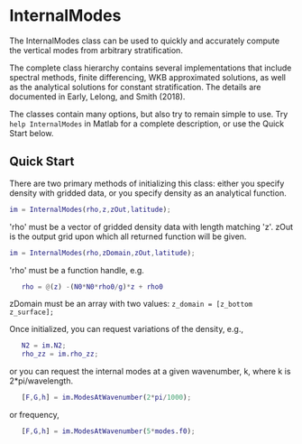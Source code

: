 InternalModes
==============

The InternalModes class can be used to quickly and accurately compute the vertical modes from arbitrary stratification.

The complete class hierarchy contains several implementations that include spectral methods, finite differencing, WKB approximated solutions, as well as the analytical solutions for constant stratification. The details are documented in Early, Lelong, and Smith (2018).

The classes contain many options, but also try to remain simple to use. Try `help InternalModes` in Matlab for a complete description, or use the Quick Start below.

Quick Start
------------

There are two primary methods of initializing this class: either
you specify density with gridded data, or you specify density as an
analytical function.

```matlab
im = InternalModes(rho,z,zOut,latitude);
```
'rho' must be a vector of gridded density data with length matching
'z'. zOut is the output grid upon which all returned function will
be given.

```matlab
im = InternalModes(rho,zDomain,zOut,latitude);
```
'rho' must be a function handle, e.g.
```matlab
   rho = @(z) -(N0*N0*rho0/g)*z + rho0
   ```
zDomain must be an array with two values: `z_domain = [z_bottom z_surface];`

Once initialized, you can request variations of the density, e.g.,
```matlab
   N2 = im.N2;
   rho_zz = im.rho_zz;
   ```
or you can request the internal modes at a given wavenumber, k,
where k is 2*pi/wavelength.
```matlab
   [F,G,h] = im.ModesAtWavenumber(2*pi/1000);
   ```
or frequency,
```matlab
   [F,G,h] = im.ModesAtWavenumber(5*modes.f0);
   ```